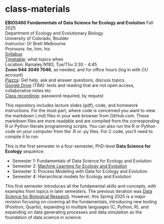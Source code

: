 # class-materials

**EBIO5460 Fundamentals of Data Science for Ecology and Evolution** Fall 2025\
Department of Ecology and Evolutionary Biology\
University of Colorado, Boulder\
Instructor: Dr Brett Melbourne\
Pronouns: he, him, his\
[Syllabus](00_syllabus5460.md)\
[Timetable](00_timetable.md): what topics when\
Location: Ramaley N183, Tue/Thu 3:30 - 4:45\
**Zoom 944 3049 7046**, as needed, and for office hours (log in with CU account)\
[Piazza](https://piazza.com/colorado/fall2025/ebio5460002/home): Get help, ask and answer questions, discuss topics\
[Google Drive]() (TBA): texts and reading that are not open access, collaborative notes etc\
[Class recordings](https://www.dropbox.com/scl/fo/85lfa1ia8art02671njou/AA3Irw_z1RNaRSNYOl2EQLY?rlkey=sn35qaqxdkah1op66mv8by229&st=5praf8lw&dl=0): password required, by request

This repository includes lecture slides (pdf), code, and homework instructions. For the most part, where code is concerned you want to view the markdown (.md) files in your web browser from GitHub.com. These markdown files are more readable and are compiled from the corresponding R or Python literate programming scripts. You can also run the R or Python code on your computer from the .R or .py files. For C code, you'll need to compile it to run.

This is the first semester in a four-semester, PhD-level **Data Science for Ecology** sequence:
* Semester 1: Fundamentals of Data Science for Ecology and Evolution
* Semester 2: [Machine Learning for Ecology and Evolution](https://github.com/EBIO5460Spring2025/class-materials)
* Semester 3: Process Modeling with Data for Ecology and Evolution
* Semester 4: Hierarchical models for Ecology and Evolution

This first semester introduces all the fundamental skills and concepts, with examples from topics in later semesters. The previous iteration was [Data Science for Biological Research](https://github.com/EBIO5460Fall2024/class-materials). However, this Spring 2025 is a major revision focusing on covering all the fundamentals, introducing new tooling (Positron, Quarto), expanding to multiple languages (C, Python, R), and expanding on data generating processes and data simulation as the foundation of data science in science.
